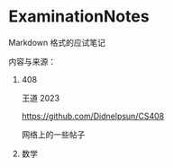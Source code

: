 # ExaminationNotes

Markdown 格式的应试笔记

内容与来源：

1. 408

    王道 2023
  
    https://github.com/Didnelpsun/CS408
  
    网络上的一些帖子
  
2. 数学
